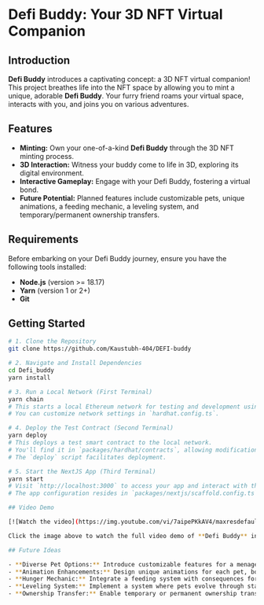 # Defi Buddy: Your 3D NFT Virtual Companion

## Introduction

**Defi Buddy** introduces a captivating concept: a 3D NFT virtual companion! This project breathes life into the NFT space by allowing you to mint a unique, adorable **Defi Buddy**. Your furry friend roams your virtual space, interacts with you, and joins you on various adventures.

## Features

- **Minting:** Own your one-of-a-kind **Defi Buddy** through the 3D NFT minting process.
- **3D Interaction:** Witness your buddy come to life in 3D, exploring its digital environment.
- **Interactive Gameplay:** Engage with your Defi Buddy, fostering a virtual bond.
- **Future Potential:** Planned features include customizable pets, unique animations, a feeding mechanic, a leveling system, and temporary/permanent ownership transfers.

## Requirements

Before embarking on your Defi Buddy journey, ensure you have the following tools installed:

- **Node.js** (version >= 18.17)
- **Yarn** (version 1 or 2+)
- **Git**

## Getting Started

```bash
# 1. Clone the Repository
git clone https://github.com/Kaustubh-404/DEFI-buddy

# 2. Navigate and Install Dependencies
cd Defi_buddy
yarn install

# 3. Run a Local Network (First Terminal)
yarn chain
# This starts a local Ethereum network for testing and development using Hardhat.
# You can customize network settings in `hardhat.config.ts`.

# 4. Deploy the Test Contract (Second Terminal)
yarn deploy
# This deploys a test smart contract to the local network. 
# You'll find it in `packages/hardhat/contracts`, allowing modification for your needs.
# The `deploy` script facilitates deployment.

# 5. Start the NextJS App (Third Terminal)
yarn start
# Visit `http://localhost:3000` to access your app and interact with the smart contract through the "Debug Contracts" page.
# The app configuration resides in `packages/nextjs/scaffold.config.ts`.

## Video Demo

[![Watch the video](https://img.youtube.com/vi/7aipePKkAV4/maxresdefault.jpg)](https://www.youtube.com/watch?v=7aipePKkAV4)

Click the image above to watch the full video demo of **Defi Buddy** in action!

## Future Ideas

- **Diverse Pet Options:** Introduce customizable features for a menagerie of virtual companions.
- **Animation Enhancements:** Design unique animations for each pet, boosting user engagement.
- **Hunger Mechanic:** Integrate a feeding system with consequences for neglected pets, creating a sense of responsibility.
- **Leveling System:** Implement a system where pets evolve through stages (e.g., from buddy to adult).
- **Ownership Transfer:** Enable temporary or permanent ownership transfers for collaborative pet care.

